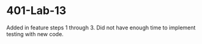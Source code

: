 # 401-Lab-13

Added in feature steps 1 through 3. Did not have enough time to implement testing with new code. 